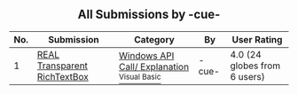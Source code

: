 ﻿<div align="center">

## All Submissions by \-cue\-

</div>

No.  | Submission | Category | By   | User Rating
---- | ---------- | -------- | ---- | -----------
1 | [REAL Transparent RichTextBox<br />](https://github.com/Planet-Source-Code/cue-real-transparent-richtextbox__1-25679) | [Windows API Call/ Explanation<br /><sup>Visual Basic</sup>](../ByCategory/windows-api-call-explanation__1-39.md) | \-cue\- | 4.0 (24 globes from 6 users)
